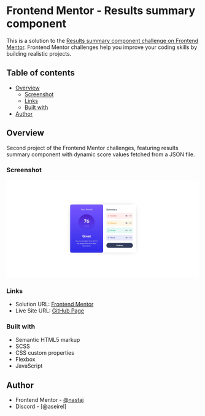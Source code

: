 # Frontend Mentor - Results summary component

This is a solution to the [Results summary component challenge on Frontend Mentor](https://www.frontendmentor.io/challenges/results-summary-component-CE_K6s0maV). Frontend Mentor challenges help you improve your coding skills by building realistic projects.

## Table of contents

- [Overview](#overview)
  - [Screenshot](#screenshot)
  - [Links](#links)
  - [Built with](#built-with)
- [Author](#author)

## Overview

Second project of the Frontend Mentor challenges, featuring results summary component with dynamic score values fetched from a JSON file.

### Screenshot

![](./screenshot.jpg)

### Links

- Solution URL: [Frontend Mentor](https://www.frontendmentor.io/solutions/results-summary-component-using-sassscss-flexbox-and-js-SnaVVgCpLL)
- Live Site URL: [GitHub Page](https://github.com/nastaj/results-summary-component)

### Built with

- Semantic HTML5 markup
- SCSS
- CSS custom properties
- Flexbox
- JavaScript

## Author

- Frontend Mentor - [@nastaj](https://www.frontendmentor.io/profile/nastaj)
- Discord - [@aseirel]
